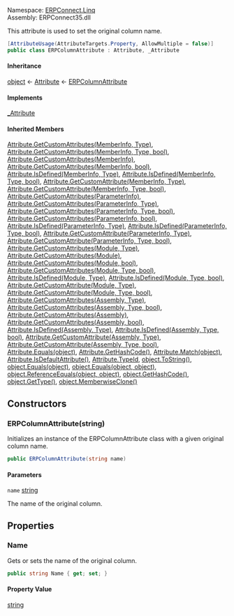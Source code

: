
Namespace: [ERPConnect.Linq](index.md)  
Assembly: ERPConnect35.dll  

This attribute is used to set the original column name.

```csharp
[AttributeUsage(AttributeTargets.Property, AllowMultiple = false)]
public class ERPColumnAttribute : Attribute, _Attribute
```

#### Inheritance

[object](https://learn.microsoft.com/dotnet/api/system.object) ← 
[Attribute](https://learn.microsoft.com/dotnet/api/system.attribute) ← 
[ERPColumnAttribute](ERPConnect.Linq.ERPColumnAttribute.md)

#### Implements

[\_Attribute](https://learn.microsoft.com/dotnet/api/system.runtime.interopservices.\_attribute)

#### Inherited Members

[Attribute.GetCustomAttributes\(MemberInfo, Type\)](https://learn.microsoft.com/dotnet/api/system.attribute.getcustomattributes\#system\-attribute\-getcustomattributes\(system\-reflection\-memberinfo\-system\-type\)), 
[Attribute.GetCustomAttributes\(MemberInfo, Type, bool\)](https://learn.microsoft.com/dotnet/api/system.attribute.getcustomattributes\#system\-attribute\-getcustomattributes\(system\-reflection\-memberinfo\-system\-type\-system\-boolean\)), 
[Attribute.GetCustomAttributes\(MemberInfo\)](https://learn.microsoft.com/dotnet/api/system.attribute.getcustomattributes\#system\-attribute\-getcustomattributes\(system\-reflection\-memberinfo\)), 
[Attribute.GetCustomAttributes\(MemberInfo, bool\)](https://learn.microsoft.com/dotnet/api/system.attribute.getcustomattributes\#system\-attribute\-getcustomattributes\(system\-reflection\-memberinfo\-system\-boolean\)), 
[Attribute.IsDefined\(MemberInfo, Type\)](https://learn.microsoft.com/dotnet/api/system.attribute.isdefined\#system\-attribute\-isdefined\(system\-reflection\-memberinfo\-system\-type\)), 
[Attribute.IsDefined\(MemberInfo, Type, bool\)](https://learn.microsoft.com/dotnet/api/system.attribute.isdefined\#system\-attribute\-isdefined\(system\-reflection\-memberinfo\-system\-type\-system\-boolean\)), 
[Attribute.GetCustomAttribute\(MemberInfo, Type\)](https://learn.microsoft.com/dotnet/api/system.attribute.getcustomattribute\#system\-attribute\-getcustomattribute\(system\-reflection\-memberinfo\-system\-type\)), 
[Attribute.GetCustomAttribute\(MemberInfo, Type, bool\)](https://learn.microsoft.com/dotnet/api/system.attribute.getcustomattribute\#system\-attribute\-getcustomattribute\(system\-reflection\-memberinfo\-system\-type\-system\-boolean\)), 
[Attribute.GetCustomAttributes\(ParameterInfo\)](https://learn.microsoft.com/dotnet/api/system.attribute.getcustomattributes\#system\-attribute\-getcustomattributes\(system\-reflection\-parameterinfo\)), 
[Attribute.GetCustomAttributes\(ParameterInfo, Type\)](https://learn.microsoft.com/dotnet/api/system.attribute.getcustomattributes\#system\-attribute\-getcustomattributes\(system\-reflection\-parameterinfo\-system\-type\)), 
[Attribute.GetCustomAttributes\(ParameterInfo, Type, bool\)](https://learn.microsoft.com/dotnet/api/system.attribute.getcustomattributes\#system\-attribute\-getcustomattributes\(system\-reflection\-parameterinfo\-system\-type\-system\-boolean\)), 
[Attribute.GetCustomAttributes\(ParameterInfo, bool\)](https://learn.microsoft.com/dotnet/api/system.attribute.getcustomattributes\#system\-attribute\-getcustomattributes\(system\-reflection\-parameterinfo\-system\-boolean\)), 
[Attribute.IsDefined\(ParameterInfo, Type\)](https://learn.microsoft.com/dotnet/api/system.attribute.isdefined\#system\-attribute\-isdefined\(system\-reflection\-parameterinfo\-system\-type\)), 
[Attribute.IsDefined\(ParameterInfo, Type, bool\)](https://learn.microsoft.com/dotnet/api/system.attribute.isdefined\#system\-attribute\-isdefined\(system\-reflection\-parameterinfo\-system\-type\-system\-boolean\)), 
[Attribute.GetCustomAttribute\(ParameterInfo, Type\)](https://learn.microsoft.com/dotnet/api/system.attribute.getcustomattribute\#system\-attribute\-getcustomattribute\(system\-reflection\-parameterinfo\-system\-type\)), 
[Attribute.GetCustomAttribute\(ParameterInfo, Type, bool\)](https://learn.microsoft.com/dotnet/api/system.attribute.getcustomattribute\#system\-attribute\-getcustomattribute\(system\-reflection\-parameterinfo\-system\-type\-system\-boolean\)), 
[Attribute.GetCustomAttributes\(Module, Type\)](https://learn.microsoft.com/dotnet/api/system.attribute.getcustomattributes\#system\-attribute\-getcustomattributes\(system\-reflection\-module\-system\-type\)), 
[Attribute.GetCustomAttributes\(Module\)](https://learn.microsoft.com/dotnet/api/system.attribute.getcustomattributes\#system\-attribute\-getcustomattributes\(system\-reflection\-module\)), 
[Attribute.GetCustomAttributes\(Module, bool\)](https://learn.microsoft.com/dotnet/api/system.attribute.getcustomattributes\#system\-attribute\-getcustomattributes\(system\-reflection\-module\-system\-boolean\)), 
[Attribute.GetCustomAttributes\(Module, Type, bool\)](https://learn.microsoft.com/dotnet/api/system.attribute.getcustomattributes\#system\-attribute\-getcustomattributes\(system\-reflection\-module\-system\-type\-system\-boolean\)), 
[Attribute.IsDefined\(Module, Type\)](https://learn.microsoft.com/dotnet/api/system.attribute.isdefined\#system\-attribute\-isdefined\(system\-reflection\-module\-system\-type\)), 
[Attribute.IsDefined\(Module, Type, bool\)](https://learn.microsoft.com/dotnet/api/system.attribute.isdefined\#system\-attribute\-isdefined\(system\-reflection\-module\-system\-type\-system\-boolean\)), 
[Attribute.GetCustomAttribute\(Module, Type\)](https://learn.microsoft.com/dotnet/api/system.attribute.getcustomattribute\#system\-attribute\-getcustomattribute\(system\-reflection\-module\-system\-type\)), 
[Attribute.GetCustomAttribute\(Module, Type, bool\)](https://learn.microsoft.com/dotnet/api/system.attribute.getcustomattribute\#system\-attribute\-getcustomattribute\(system\-reflection\-module\-system\-type\-system\-boolean\)), 
[Attribute.GetCustomAttributes\(Assembly, Type\)](https://learn.microsoft.com/dotnet/api/system.attribute.getcustomattributes\#system\-attribute\-getcustomattributes\(system\-reflection\-assembly\-system\-type\)), 
[Attribute.GetCustomAttributes\(Assembly, Type, bool\)](https://learn.microsoft.com/dotnet/api/system.attribute.getcustomattributes\#system\-attribute\-getcustomattributes\(system\-reflection\-assembly\-system\-type\-system\-boolean\)), 
[Attribute.GetCustomAttributes\(Assembly\)](https://learn.microsoft.com/dotnet/api/system.attribute.getcustomattributes\#system\-attribute\-getcustomattributes\(system\-reflection\-assembly\)), 
[Attribute.GetCustomAttributes\(Assembly, bool\)](https://learn.microsoft.com/dotnet/api/system.attribute.getcustomattributes\#system\-attribute\-getcustomattributes\(system\-reflection\-assembly\-system\-boolean\)), 
[Attribute.IsDefined\(Assembly, Type\)](https://learn.microsoft.com/dotnet/api/system.attribute.isdefined\#system\-attribute\-isdefined\(system\-reflection\-assembly\-system\-type\)), 
[Attribute.IsDefined\(Assembly, Type, bool\)](https://learn.microsoft.com/dotnet/api/system.attribute.isdefined\#system\-attribute\-isdefined\(system\-reflection\-assembly\-system\-type\-system\-boolean\)), 
[Attribute.GetCustomAttribute\(Assembly, Type\)](https://learn.microsoft.com/dotnet/api/system.attribute.getcustomattribute\#system\-attribute\-getcustomattribute\(system\-reflection\-assembly\-system\-type\)), 
[Attribute.GetCustomAttribute\(Assembly, Type, bool\)](https://learn.microsoft.com/dotnet/api/system.attribute.getcustomattribute\#system\-attribute\-getcustomattribute\(system\-reflection\-assembly\-system\-type\-system\-boolean\)), 
[Attribute.Equals\(object\)](https://learn.microsoft.com/dotnet/api/system.attribute.equals), 
[Attribute.GetHashCode\(\)](https://learn.microsoft.com/dotnet/api/system.attribute.gethashcode), 
[Attribute.Match\(object\)](https://learn.microsoft.com/dotnet/api/system.attribute.match), 
[Attribute.IsDefaultAttribute\(\)](https://learn.microsoft.com/dotnet/api/system.attribute.isdefaultattribute), 
[Attribute.TypeId](https://learn.microsoft.com/dotnet/api/system.attribute.typeid), 
[object.ToString\(\)](https://learn.microsoft.com/dotnet/api/system.object.tostring), 
[object.Equals\(object\)](https://learn.microsoft.com/dotnet/api/system.object.equals\#system\-object\-equals\(system\-object\)), 
[object.Equals\(object, object\)](https://learn.microsoft.com/dotnet/api/system.object.equals\#system\-object\-equals\(system\-object\-system\-object\)), 
[object.ReferenceEquals\(object, object\)](https://learn.microsoft.com/dotnet/api/system.object.referenceequals), 
[object.GetHashCode\(\)](https://learn.microsoft.com/dotnet/api/system.object.gethashcode), 
[object.GetType\(\)](https://learn.microsoft.com/dotnet/api/system.object.gettype), 
[object.MemberwiseClone\(\)](https://learn.microsoft.com/dotnet/api/system.object.memberwiseclone)

## Constructors

### <a id="ERPConnect_Linq_ERPColumnAttribute__ctor_System_String_"></a> ERPColumnAttribute\(string\)

Initializes an instance of the ERPColumnAttribute class with a given original column name.

```csharp
public ERPColumnAttribute(string name)
```

#### Parameters

`name` [string](https://learn.microsoft.com/dotnet/api/system.string)

The name of the original column.

## Properties

### <a id="ERPConnect_Linq_ERPColumnAttribute_Name"></a> Name

Gets or sets the name of the original column.

```csharp
public string Name { get; set; }
```

#### Property Value

 [string](https://learn.microsoft.com/dotnet/api/system.string)

